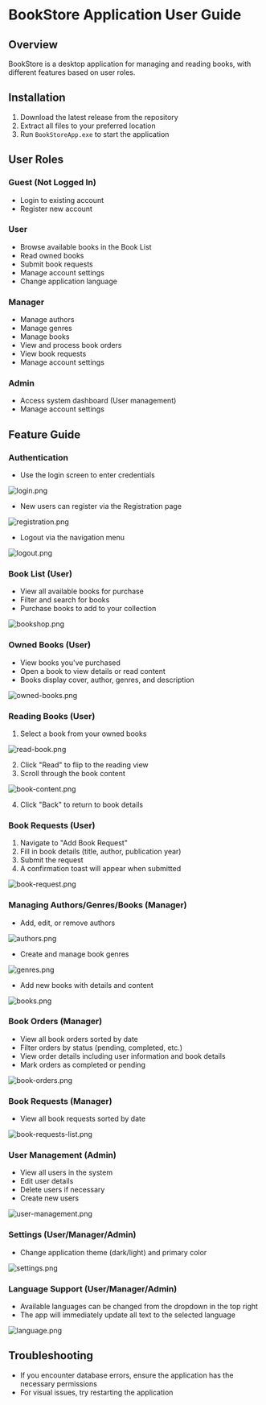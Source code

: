 ﻿# BookStore Application User Guide

## Overview
BookStore is a desktop application for managing and reading books, with different features based on user roles.

## Installation

1. Download the latest release from the repository
2. Extract all files to your preferred location
3. Run `BookStoreApp.exe` to start the application

## User Roles

### Guest (Not Logged In)
- Login to existing account
- Register new account

### User
- Browse available books in the Book List
- Read owned books
- Submit book requests
- Manage account settings
- Change application language

### Manager
- Manage authors
- Manage genres
- Manage books
- View and process book orders
- View book requests
- Manage account settings

### Admin
- Access system dashboard (User management)
- Manage account settings

## Feature Guide

### Authentication
- Use the login screen to enter credentials

![login.png](BookStoreApp/readme-files/login.png)

- New users can register via the Registration page

![registration.png](BookStoreApp/readme-files/registration.png)

- Logout via the navigation menu

![logout.png](BookStoreApp/readme-files/logout.png)

### Book List (User)
- View all available books for purchase
- Filter and search for books
- Purchase books to add to your collection

![bookshop.png](BookStoreApp/readme-files/bookshop.png)

### Owned Books (User)
- View books you've purchased
- Open a book to view details or read content
- Books display cover, author, genres, and description

![owned-books.png](BookStoreApp/readme-files/owned-books.png)

### Reading Books (User)
1. Select a book from your owned books

![read-book.png](BookStoreApp/readme-files/read-book.png)

2. Click "Read" to flip to the reading view
3. Scroll through the book content

![book-content.png](BookStoreApp/readme-files/book-content.png)

4. Click "Back" to return to book details

### Book Requests (User)
1. Navigate to "Add Book Request"
2. Fill in book details (title, author, publication year)
3. Submit the request
4. A confirmation toast will appear when submitted

![book-request.png](BookStoreApp/readme-files/book-request.png)

### Managing Authors/Genres/Books (Manager)
- Add, edit, or remove authors

![authors.png](BookStoreApp/readme-files/authors.png)

- Create and manage book genres

![genres.png](BookStoreApp/readme-files/genres.png)

- Add new books with details and content

![books.png](BookStoreApp/readme-files/books.png)

### Book Orders (Manager)
- View all book orders sorted by date
- Filter orders by status (pending, completed, etc.)
- View order details including user information and book details
- Mark orders as completed or pending

![book-orders.png](BookStoreApp/readme-files/book-orders.png)

### Book Requests (Manager)
- View all book requests sorted by date

![book-requests-list.png](BookStoreApp/readme-files/book-requests-list.png)

### User Management (Admin)
- View all users in the system
- Edit user details
- Delete users if necessary
- Create new users

![user-management.png](BookStoreApp/readme-files/user-management.png)

### Settings (User/Manager/Admin)
- Change application theme (dark/light) and primary color

![settings.png](BookStoreApp/readme-files/settings.png)

### Language Support (User/Manager/Admin)
- Available languages can be changed from the dropdown in the top right
- The app will immediately update all text to the selected language

![language.png](BookStoreApp/readme-files/language.png)

## Troubleshooting
- If you encounter database errors, ensure the application has the necessary permissions
- For visual issues, try restarting the application
